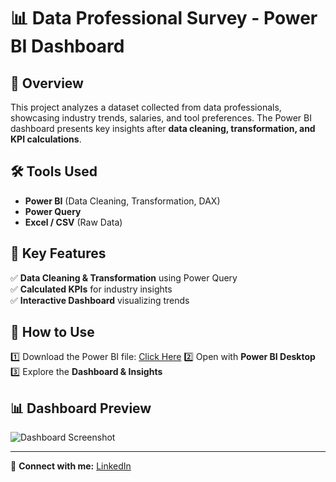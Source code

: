 # 📊 Data Professional Survey - Power BI Dashboard  

## 🔹 Overview  
This project analyzes a dataset collected from data professionals, showcasing industry trends, salaries, and tool preferences. The Power BI dashboard presents key insights after **data cleaning, transformation, and KPI calculations**.

## 🛠 Tools Used  
- **Power BI** (Data Cleaning, Transformation, DAX)  
- **Power Query**  
- **Excel / CSV** (Raw Data)  

## 📌 Key Features  
✅ **Data Cleaning & Transformation** using Power Query  
✅ **Calculated KPIs** for industry insights  
✅ **Interactive Dashboard** visualizing trends  

## 🚀 How to Use  
1️⃣ Download the Power BI file: [Click Here]([https://drive.google.com/YOUR-LINK]()) 
2️⃣ Open with **Power BI Desktop**  
3️⃣ Explore the **Dashboard & Insights**  

## 📊 Dashboard Preview  
![Dashboard Screenshot]([images/dashboard.png](https://github.com/megahed1/data-professional-survey-analysis/blob/12d43d5f76d1e59970fc8c9e858827dc276cd747/Home%20Page.png))

---
🔗 **Connect with me:** [LinkedIn](linkedin.com/in/mohamed-megahed-)
